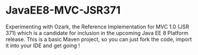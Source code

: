 # JavaEE8-MVC-JSR371

Experimenting with Ozark, the Reference Implementation for MVC 1.0 (JSR 371) which is a candidate for inclusion in the upcoming Java EE 8 Platform release. 
This is a basic Maven project, so you can just fork the code, import it into your IDE and get going !
